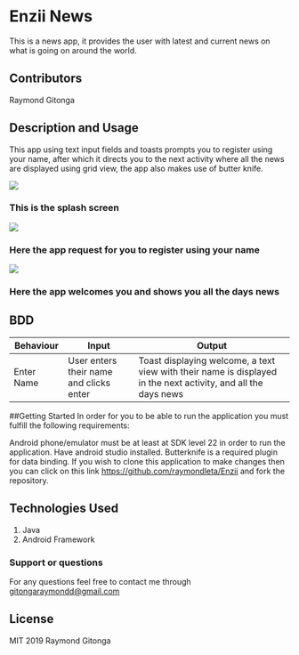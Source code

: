 # Enzii News
This is a news app, it provides the user with latest and current news on what is going on around the world.

## Contributors
Raymond Gitonga

## Description and Usage
This app using text input fields and toasts prompts you to register using your name, after which it directs you to the next activity where all the news
are displayed using grid view, the app also makes use of butter knife.

![](screenshots/screenshot1.png)
### This is the splash screen
![](screenshots/screenshot2.png)
### Here the app request for you to register using your name
![](screenshots/screenshot3.png)
### Here the app welcomes you and shows you all the days news




## BDD
|Behaviour   	|  Input  	|   Output	|
|---	|---	|---	|
|Enter Name  	|User enters their name and clicks enter|Toast displaying welcome, a text view with their name is displayed in the next activity, and all the days news|

##Getting Started
In order for you to be able to run the application you must fulfill the following requirements:

Android phone/emulator must be at least at SDK level 22 in order to run the application.
Have android studio installed.
Butterknife is a required plugin for data binding.
If you wish to clone this application to make changes then you can click on this link https://github.com/raymondleta/Enzii and fork the repository.

## Technologies Used
1. Java
2. Android Framework

### Support or questions
For any questions feel free to contact me through gitongaraymondd@gmail.com

## License
MIT 2019
Raymond Gitonga

